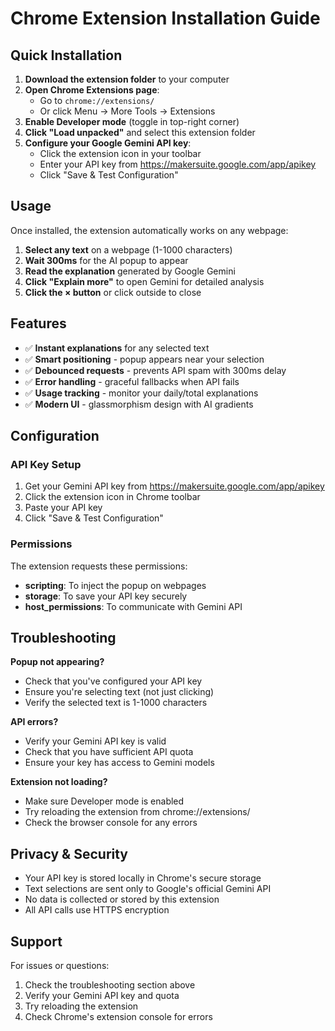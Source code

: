 # Chrome Extension Installation Guide

## Quick Installation

1. **Download the extension folder** to your computer
2. **Open Chrome Extensions page**:
   - Go to `chrome://extensions/`
   - Or click Menu → More Tools → Extensions
3. **Enable Developer mode** (toggle in top-right corner)
4. **Click "Load unpacked"** and select this extension folder
5. **Configure your Google Gemini API key**:
   - Click the extension icon in your toolbar
   - Enter your API key from https://makersuite.google.com/app/apikey
   - Click "Save & Test Configuration"

## Usage

Once installed, the extension automatically works on any webpage:

1. **Select any text** on a webpage (1-1000 characters)
2. **Wait 300ms** for the AI popup to appear
3. **Read the explanation** generated by Google Gemini
4. **Click "Explain more"** to open Gemini for detailed analysis
5. **Click the × button** or click outside to close

## Features

- ✅ **Instant explanations** for any selected text
- ✅ **Smart positioning** - popup appears near your selection
- ✅ **Debounced requests** - prevents API spam with 300ms delay
- ✅ **Error handling** - graceful fallbacks when API fails
- ✅ **Usage tracking** - monitor your daily/total explanations
- ✅ **Modern UI** - glassmorphism design with AI gradients

## Configuration

### API Key Setup
1. Get your Gemini API key from https://makersuite.google.com/app/apikey
2. Click the extension icon in Chrome toolbar
3. Paste your API key
4. Click "Save & Test Configuration"

### Permissions
The extension requests these permissions:
- **scripting**: To inject the popup on webpages
- **storage**: To save your API key securely
- **host_permissions**: To communicate with Gemini API

## Troubleshooting

**Popup not appearing?**
- Check that you've configured your API key
- Ensure you're selecting text (not just clicking)
- Verify the selected text is 1-1000 characters

**API errors?**
- Verify your Gemini API key is valid
- Check that you have sufficient API quota
- Ensure your key has access to Gemini models

**Extension not loading?**
- Make sure Developer mode is enabled
- Try reloading the extension from chrome://extensions/
- Check the browser console for any errors

## Privacy & Security

- Your API key is stored locally in Chrome's secure storage
- Text selections are sent only to Google's official Gemini API
- No data is collected or stored by this extension
- All API calls use HTTPS encryption

## Support

For issues or questions:
1. Check the troubleshooting section above
2. Verify your Gemini API key and quota
3. Try reloading the extension
4. Check Chrome's extension console for errors